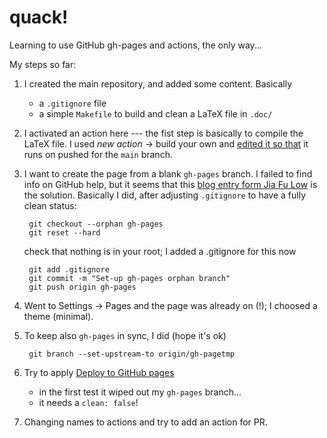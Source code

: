 # quack!

Learning to use GitHub gh-pages and actions, the only way... 

My steps so far:

1. I created the main repository, and added some content. Basically
    - a `.gitignore` file
    - a simple `Makefile` to build and clean a LaTeX file in `.doc/`

2. I activated an action here --- the fist step is basically to compile
the LaTeX file. I used *new action* -> build your own and 
[edited it so that](https://github.com/Rmano/quack/blob/452b1eb5f9c8403643445ccb8ebaa24fe3365a15/.github/workflows/main.yml) it runs on pushed for the `main` branch. 

3. I want to create the page from a blank `gh-pages` branch. I failed to find info on GitHub help, but it seems that this [blog entry form Jia Fu Low](https://jiafulow.github.io/blog/2020/07/09/create-gh-pages-branch-in-existing-repo/) is the solution. Basically I did, after adjusting `.gitignore` to have a fully clean status:

        git checkout --orphan gh-pages
        git reset --hard
        
    check that nothing is in your root; I added a .gitignore for this now
        
        git add .gitignore
        git commit -m "Set-up gh-pages orphan branch"
        git push origin gh-pages

4. Went to Settings -> Pages and the page was already on (!); I choosed a theme (minimal).

5. To keep also `gh-pages` in sync, I did (hope it's ok)

        git branch --set-upstream-to origin/gh-pagetmp

6. Try to apply [Deploy to GitHub pages](https://github.com/marketplace/actions/deploy-to-github-pages)
    - in the first test it wiped out my `gh-pages` branch...
    - it needs a `clean: false`!
    
7. Changing names to actions and try to add an action for PR.


